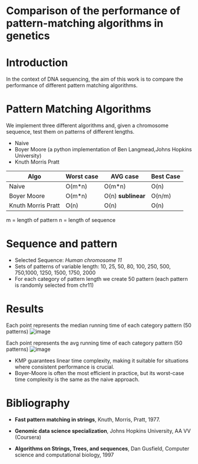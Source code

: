 # Comparison of the performance of pattern-matching algorithms in genetics

# Introduction
In the context of DNA sequencing, the aim of this work is to compare the performance of different pattern matching algorithms.

# Pattern Matching Algorithms
We implement three different algorithms and, given a chromosome sequence, test them on patterns of different lengths. 
- Naive 
- Boyer Moore (a python implementation of Ben Langmead,Johns Hopkins University)
- Knuth Morris Pratt
  
|Algo| Worst case | AVG case | Best Case |
|-|-|-|-|
| Naive| O(m*n)| O(m*n)| O(n) |
| Boyer Moore| O(m*n) | O(n) **sublinear** | O(n/m)|
| Knuth Morris Pratt| O(n) | O(n)| O(n)|



m = length of pattern
n = length of sequence
# Sequence and pattern
- Selected Sequence: *Human chromosome 11*
- Sets of patterns of variable length: 10, 25, 50, 80, 100, 250, 500, 750,1000, 1250, 1500, 1750, 2000
- For each category of pattern length we create 50 pattern (each pattern is randomly selected from chr11)
 
# Results
Each point represents the median running time of each category pattern (50 patterns) 
![image](https://github.com/user-attachments/assets/d2c29803-0b9b-4428-a9e6-6184e736a788)


Each point represents the avg running time of each category pattern (50 patterns) 
![image](https://github.com/user-attachments/assets/25fb8c50-3b1b-4505-b23c-8284e18b3a0e)

- KMP guarantees linear time complexity, making it suitable for situations where consistent performance is crucial.
- Boyer-Moore is often the most efficient in practice, but its worst-case time complexity is the same as the naive approach.

# Bibliography

- **Fast pattern matching in strings**, Knuth, Morris, Pratt, 1977.

- **Genomic data science specialization**, Johns Hopkins University, AA VV (Coursera)

- **Algorithms on Strings, Trees, and sequences**, Dan Gusfield, Computer science and computational biology, 1997




